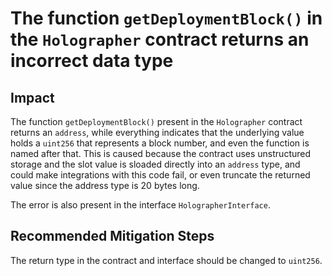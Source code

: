 # The function `getDeploymentBlock()` in the `Holographer` contract returns an incorrect data type

## Impact

The function `getDeploymentBlock()` present in the `Holographer` contract returns an `address`, while everything indicates that the underlying value holds a `uint256` that represents a block number, and even the function is named after that. This is caused because the contract uses unstructured storage and the slot value is sloaded directly into an `address` type, and could make integrations with this code fail, or even truncate the returned value since the address type is 20 bytes long.

The error is also present in the interface `HolographerInterface`.

## Recommended Mitigation Steps

The return type in the contract and interface should be changed to `uint256`.
